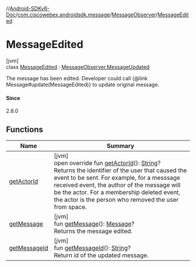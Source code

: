 //[Android-SDKv6-Doc](../../../../index.md)/[com.ciscowebex.androidsdk.message](../../index.md)/[MessageObserver](../index.md)/[MessageEdited](index.md)

# MessageEdited

[jvm]\
class [MessageEdited](index.md) : [MessageObserver.MessageUpdated](../-message-updated/index.md)

The message has been edited. Developer could call {@link Message#update(MessageEdited)} to update original message.

#### Since

2.8.0

## Functions

| Name | Summary |
|---|---|
| [getActorId](../../../com.ciscowebex.androidsdk/-webex-event/-base/get-actor-id.md) | [jvm]<br>open override fun [getActorId](../../../com.ciscowebex.androidsdk/-webex-event/-base/get-actor-id.md)(): [String](https://kotlinlang.org/api/latest/jvm/stdlib/kotlin/-string/index.html)?<br>Returns the identifier of the user that caused the event to be sent. For example, for a messsage received event, the author of the message will be the actor. For a membership deleted event, the actor is the person who removed the user from space. |
| [getMessage](get-message.md) | [jvm]<br>fun [getMessage](get-message.md)(): [Message](../../-message/index.md)?<br>Returns the message edited. |
| [getMessageId](../-message-updated/get-message-id.md) | [jvm]<br>fun [getMessageId](../-message-updated/get-message-id.md)(): [String](https://kotlinlang.org/api/latest/jvm/stdlib/kotlin/-string/index.html)?<br>Return id of the updated message. |
